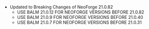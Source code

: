 - Updated to Breaking Changes of NeoForge 21.0.82
  - USE BALM 21.0.12 FOR NEOFORGE VERSIONS BEFORE 21.0.82
  - USE BALM 21.0.9 FOR NEOFORGE VERSIONS BEFORE 21.0.40
  - USE BALM 21.0.7 FOR NEOFORGE VERSIONS BEFORE 21.0.31
